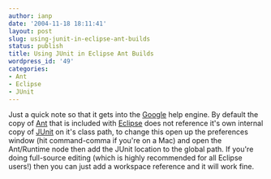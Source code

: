 ```yaml
---
author: ianp
date: '2004-11-18 18:11:41'
layout: post
slug: using-junit-in-eclipse-ant-builds
status: publish
title: Using JUnit in Eclipse Ant Builds
wordpress_id: '49'
categories:
- Ant
- Eclipse
- JUnit
---
```


Just a quick note so that it gets into the
[Google](http://www.google.com) help engine. By default the copy of
[Ant](http://ant.apache.org) that is included with
[Eclipse](http://www.eclipse.org) does not reference it's own internal
copy of [JUnit](http://www.junit.org) on it's class path, to change this
open up the preferences window (hit command-comma if you're on a Mac)
and open the Ant/Runtime node then add the JUnit location to the global
path. If you're doing full-source editing (which is highly recommended
for all Eclipse users!) then you can just add a workspace reference and
it will work fine.
